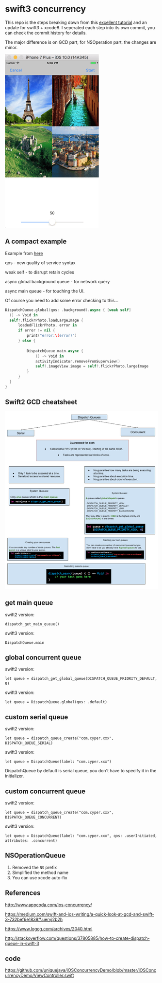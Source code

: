 # swift3 concurrency
This repo is the steps breaking down from this [excellent tutorial][1] and an update for swift3 + xcode8. I seperated each step into its own commit, you can check the commit history for details.

The major difference is on GCD part, for NSOperation part, the changes are minor.

![](ios_concurrency_demo.png)

## A compact example
Example from [here][2]

qos - new quality of service syntax

weak self - to disrupt retain cycles

async global background queue - for network query

async main queue - for touching the UI.

Of course you need to add some error checking to this...

```swift
DispatchQueue.global(qos: .background).async { [weak self]
  () -> Void in
  self?.flickrPhoto.loadLargeImage {
      loadedFlickrPhoto, error in
      if error != nil {
          print("error:\(error)")
      } else {
      
          DispatchQueue.main.async {
              () -> Void in
              activityIndicator.removeFromSuperview()
              self?.imageView.image = self?.flickrPhoto.largeImage
          }
      }
  }
}
```
## Swift2 GCD cheatsheet

![](gcd-cheatsheet.png)

## get main queue
swift2 version:

    dispatch_get_main_queue()
    
swift3 version:

    DispatchQueue.main    

## global concurrent queue
swift2 version:

    let queue = dispatch_get_global_queue(DISPATCH_QUEUE_PRIORITY_DEFAULT, 0)

swift3 version:

    let queue = DispatchQueue.global(qos: .default) 

## custom serial queue
swift2 version:

    let queue = dispatch_queue_create("com.cyper.xxx", DISPATCH_QUEUE_SERIAL)

swift3 version:

    let queue = DispatchQueue(label: "com.cyper.xxx")
    
DispatchQueue by default is serial queue, you don't have to specify it in the initializer.

## custom concurrent queue
swift2 version:

    let queue = dispatch_queue_create("com.cyper.xxx", DISPATCH_QUEUE_CONCURRENT)

swift3 version:

    let queue = DispatchQueue(label: "com.cyper.xxx", qos: .userInitiated, attributes: .concurrent)

## NSOperationQueue
1. Removed the `NS` prefix
2. Simplified the method name
3. You can use xcode auto-fix

## References
http://www.appcoda.com/ios-concurrency/

https://medium.com/swift-and-ios-writing/a-quick-look-at-gcd-and-swift-3-732bef6e1838#.ueryj2b2h

https://www.logcg.com/archives/2040.html

http://stackoverflow.com/questions/37805885/how-to-create-dispatch-queue-in-swift-3

## code

https://github.com/uniquejava/iOSConcurrencyDemo/blob/master/iOSConcurrencyDemo/ViewController.swift

[1]: http://www.appcoda.com/ios-concurrency/
[2]: http://stackoverflow.com/questions/37805885/how-to-create-dispatch-queue-in-swift-3



